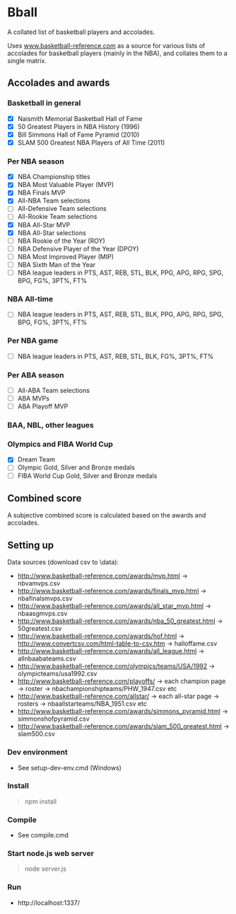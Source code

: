 # Bball

A collated list of basketball players and accolades.

Uses www.basketball-reference.com as a source 
for various lists of accolades for basketball players (mainly in the NBA),
and collates them to a single matrix.

## Accolades and awards
### Basketball in general
- [x] Naismith Memorial Basketball Hall of Fame
- [x] 50 Greatest Players in NBA History (1996)
- [x] Bill Simmons Hall of Fame Pyramid (2010)
- [x] SLAM 500 Greatest NBA Players of All Time (2011)

### Per NBA season
- [x] NBA Championship titles
- [x] NBA Most Valuable Player (MVP)
- [x] NBA Finals MVP
- [x] All-NBA Team selections
- [ ] All-Defensive Team selections
- [ ] All-Rookie Team selections
- [x] NBA All-Star MVP
- [x] NBA All-Star selections
- [ ] NBA Rookie of the Year (ROY)
- [ ] NBA Defensive Player of the Year (DPOY)
- [ ] NBA Most Improved Player (MIP)
- [ ] NBA Sixth Man of the Year
- [ ] NBA league leaders in PTS, AST, REB, STL, BLK, PPG, APG, RPG, SPG, BPG, FG%, 3PT%, FT%

### NBA All-time
- [ ] NBA league leaders in PTS, AST, REB, STL, BLK, PPG, APG, RPG, SPG, BPG, FG%, 3PT%, FT%

### Per NBA game
- [ ] NBA league leaders in PTS, AST, REB, STL, BLK, FG%, 3PT%, FT%

### Per ABA season
- [ ] All-ABA Team selections
- [ ] ABA MVPs
- [ ] ABA Playoff MVP

### BAA, NBL, other leagues

### Olympics and FIBA World Cup
- [x] Dream Team
- [ ] Olympic Gold, Silver and Bronze medals
- [ ] FIBA World Cup Gold, Silver and Bronze medals

## Combined score

A subjective combined score is calculated based on the awards and accolades.

## Setting up

Data sources (download csv to \data\):
- http://www.basketball-reference.com/awards/mvp.html -> nbvamvps.csv
- http://www.basketball-reference.com/awards/finals_mvp.html -> nbafinalsmvps.csv
- http://www.basketball-reference.com/awards/all_star_mvp.html -> nbaasgmvps.csv
- http://www.basketball-reference.com/awards/nba_50_greatest.html -> 50greatest.csv
- http://www.basketball-reference.com/awards/hof.html -> http://www.convertcsv.com/html-table-to-csv.htm -> halloffame.csv
- http://www.basketball-reference.com/awards/all_league.html -> allnbaabateams.csv
- http://www.basketball-reference.com/olympics/teams/USA/1992 -> olympicteams/usa1992.csv
- http://www.basketball-reference.com/playoffs/ -> each champion page -> roster -> nbachampionshipteams/PHW_1947.csv etc
- http://www.basketball-reference.com/allstar/ -> each all-star page -> rosters -> nbaallstarteams/NBA_1951.csv etc
- http://www.basketball-reference.com/awards/simmons_pyramid.html -> simmonshofpyramid.csv
- http://www.basketball-reference.com/awards/slam_500_greatest.html -> slam500.csv

### Dev environment
- See setup-dev-env.cmd (Windows)

### Install
> npm install

### Compile
- See compile.cmd

### Start node.js web server
> node server.js

### Run
- http://localhost:1337/
